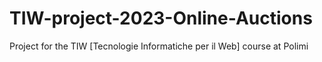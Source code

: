 # TIW-project-2023-Online-Auctions
Project for the TIW [Tecnologie Informatiche per il Web] course at Polimi
